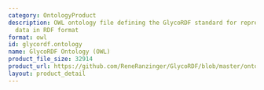 ```yaml
---
category: OntologyProduct
description: OWL ontology file defining the GlycoRDF standard for representing glycomics
  data in RDF format
format: owl
id: glycordf.ontology
name: GlycoRDF Ontology (OWL)
product_file_size: 32914
product_url: https://github.com/ReneRanzinger/GlycoRDF/blob/master/ontology/glycan.owl
layout: product_detail
---
```

